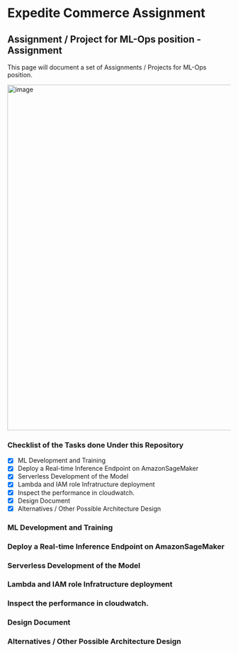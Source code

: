 # Expedite Commerce Assignment

## Assignment / Project for ML-Ops position - Assignment
 This page will document a set of Assignments / Projects for ML-Ops position.

<img width="780" alt="image" src="https://user-images.githubusercontent.com/41099057/174471782-341a69b9-d2ac-42b4-ba9c-605d79b15520.png">

### Checklist of the Tasks done Under this Repository

- [x] ML Development and Training
- [x] Deploy a Real-time Inference Endpoint on AmazonSageMaker
- [x] Serverless Development of the Model
- [x] Lambda and IAM role Infratructure deployment
- [x] Inspect the performance in cloudwatch. 
- [x] Design Document
- [x] Alternatives / Other Possible Architecture Design

### ML Development and Training
### Deploy a Real-time Inference Endpoint on AmazonSageMaker
### Serverless Development of the Model
### Lambda and IAM role Infratructure deployment
### Inspect the performance in cloudwatch. 
### Design Document
### Alternatives / Other Possible Architecture Design
